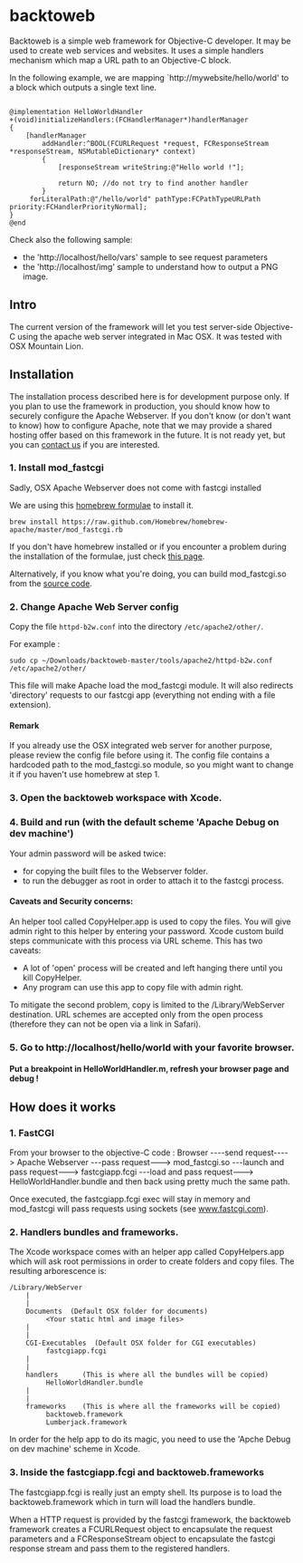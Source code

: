 backtoweb
=========

Backtoweb is a simple web framework for Objective-C developer.
It may be used to create web services and websites.
It uses a simple handlers mechanism which map a URL path to an Objective-C block.

In the following example, we are mapping `http://mywebsite/hello/world' to a block which outputs a single text line.


``` 

@implementation HelloWorldHandler
+(void)initializeHandlers:(FCHandlerManager*)handlerManager
{
    [handlerManager
        addHandler:^BOOL(FCURLRequest *request, FCResponseStream *responseStream, NSMutableDictionary* context)
        {
            [responseStream writeString:@"Hello world !"];

            return NO; //do not try to find another handler
        }
     forLiteralPath:@"/hello/world" pathType:FCPathTypeURLPath priority:FCHandlerPriorityNormal];
}
@end 

```

Check also the following sample:

* the 'http://localhost/hello/vars' sample to see request parameters 
* the 'http://localhost/img' sample to understand how to output a PNG image.


Intro
-----

The current version of the framework will let you test server-side Objective-C using the apache web server integrated in Mac OSX.
It was tested with OSX Mountain Lion.


Installation
------------
The installation process described here is for development purpose only.
If you plan to use the framework in production, you should know how to securely configure the Apache Webserver.
If you don't know (or don't want to know) how to configure Apache, note that we may provide a shared hosting offer based on this framework in the future. 
It is not ready yet, but you can [contact us](mailto:depsys@depsys.fr) if you are interested.


### 1. Install mod_fastcgi
Sadly, OSX Apache Webserver does not come with fastcgi installed

We are using this [homebrew formulae](https://github.com/Homebrew/homebrew-apache) to install it.

```
brew install https://raw.github.com/Homebrew/homebrew-apache/master/mod_fastcgi.rb
```

If you don't have homebrew installed or if you encounter a problem during the installation of the formulae,
just check [this page](https://github.com/Homebrew/homebrew-apache).

Alternatively, if you know what you're doing, you can build mod_fastcgi.so from the [source code](http://www.fastcgi.com/dist/fcgi.tar.gz).


### 2. Change Apache Web Server config

Copy the file `httpd-b2w.conf` into the directory `/etc/apache2/other/`.

For example :
```
sudo cp ~/Downloads/backtoweb-master/tools/apache2/httpd-b2w.conf /etc/apache2/other/
```

This file will make Apache load the mod_fastcgi module.
It will also redirects 'directory' requests to our fastcgi app (everything not ending with a file extension).

#### Remark
If you already use the OSX integrated web server for another purpose, please review the config file before using it.
The config file contains a hardcoded path to the mod_fastcgi.so module, so you might want to change it if you haven't use homebrew at step 1.

### 3. Open the backtoweb workspace with Xcode.
### 4. Build and run (with the default scheme 'Apache Debug on dev machine')
Your admin password will be asked twice:
* for copying the built files to the Webserver folder.
* to run the debugger as root in order to attach it to the fastcgi process.

#### Caveats and Security concerns:
An helper tool called CopyHelper.app is used to copy the files.
You will give admin right to this helper by entering your password.
Xcode custom build steps communicate with this process via URL scheme. This has two caveats:
* A lot of 'open' process will be created and left hanging there until you kill CopyHelper.
* Any program can use this app to copy file with admin right.

To mitigate the second problem, copy is limited to the /Library/WebServer destination.
URL schemes are accepted only from the open process (therefore they can not be open via a link in Safari). 

### 5. Go to http://localhost/hello/world with your favorite browser.
#### Put a breakpoint in HelloWorldHandler.m, refresh your browser page and debug !


How does it works
-----------------

### 1. FastCGI

From your browser to the objective-C code :
Browser ----send request----> Apache Webserver ---pass request---> mod_fastcgi.so ---launch and pass request---> fastcgiapp.fcgi ---load and pass request---> HelloWorldHandler.bundle 
and then back using pretty much the same path.

Once executed, the fastcgiapp.fcgi exec will stay in memory and mod_fastcgi will pass requests using sockets (see www.fastcgi.com).

### 2. Handlers bundles and frameworks.

The Xcode workspace comes with an helper app called CopyHelpers.app which will ask root permissions in order to create folders and copy files.
The resulting arborescence is:

```
/Library/WebServer
    |
    |
    Documents  (Default OSX folder for documents)
         <Your static html and image files>
    |
    |
 	CGI-Executables  (Default OSX folder for CGI executables)
 	     fastcgiapp.fcgi
 	|
 	|
 	handlers      (This is where all the bundles will be copied)
 	     HelloWorldHandler.bundle
 	|
 	|
    frameworks    (This is where all the frameworks will be copied)
         backtoweb.framework
         Lumberjack.framework

```

In order for the help app to do its magic, you need to use the 'Apche Debug on dev machine' scheme in Xcode.

### 3. Inside the fastcgiapp.fcgi and backtoweb.frameworks

The fastcgiapp.fcgi is really just an empty shell. Its purpose is to load the backtoweb.framework which in turn will load the handlers bundle. 

When a HTTP request is provided by the fastcgi framework, the backtoweb framework creates a FCURLRequest object to encapsulate the request parameters and a FCResponseStream object to encapsulate the fastcgi response stream and pass them to the registered handlers.




